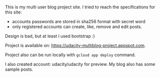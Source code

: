 This is my multi user blog project site. I tried to reach the specifications for this site:
* accounts passwords are stored in sha256 format with secret word
* only registered accounts can create, like, remove and edit posts.

Design is bad, but at least i used bootstrap :)


Project is available on: https://udacity-multiblog-project.appspot.com.

Project also can be run locally with `gcloud app deploy` command.

I also created account: udacity/udacity for preview. My blog also has some sample posts.